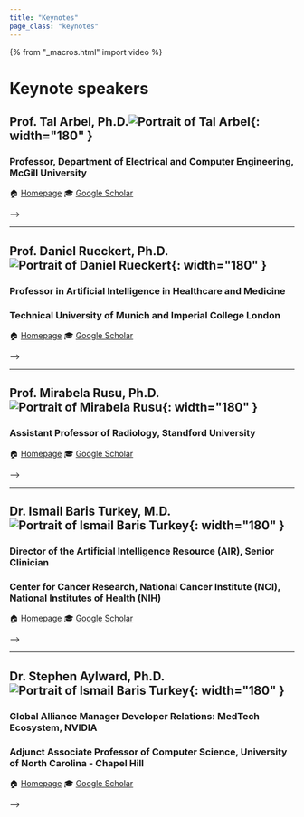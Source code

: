 ```yaml
---
title: "Keynotes"
page_class: "keynotes"
---
```


{% from "_macros.html" import video %}

# Keynote speakers
<p><a id="keynoteX"></a></p>

## Prof. Tal Arbel, Ph.D.![Portrait of Tal Arbel](/images/keynotes/tal_arbel.jpg){: width="180" }
### Professor, Department of Electrical and Computer Engineering, McGill University


🏠 [Homepage](https://www.cim.mcgill.ca/~arbel/)
🎓 [Google Scholar](https://scholar.google.com/citations?user=0AN34NMAAAAJ&hl=en&oi=ao)
  
<!--
#### 
### **Title**

**Abstract:** 

**Biography:** 

<!--{{ video("https://video.midl.io/2022/keynote1.mp4") }}-->
-->

***
<p><a id="keynoteX"></a></p>

## Prof. Daniel Rueckert, Ph.D.![Portrait of Daniel Rueckert](/images/keynotes/daniel_rueckert.jpg){: width="180" }
### Professor in Artificial Intelligence in Healthcare and Medicine
### Technical University of Munich and Imperial College London

🏠 [Homepage](https://www.professoren.tum.de/rueckert-daniel)
🎓 [Google Scholar](https://scholar.google.com/citations?user=H0O0WnQAAAAJ&hl=en&oi=ao)

<!--
#### 
### **Title**

**Abstract:** 

**Biography:** 

<!--{{ video("https://video.midl.io/2022/keynote1.mp4") }}-->
-->

***
<p><a id="keynoteX"></a></p>

## 	Prof. Mirabela Rusu, Ph.D.![Portrait of Mirabela Rusu](/images/keynotes/mirabela_rusu.jpg){: width="180" }
### Assistant Professor of Radiology, Standford University

🏠 [Homepage](https://profiles.stanford.edu/mirabela-rusu)
🎓 [Google Scholar](https://scholar.google.com/citations?user=vmwsOyoAAAAJ&hl=en&oi=ao)

<!--
#### 
### **Title**

**Abstract:** 

**Biography:** 

<!--{{ video("https://video.midl.io/2022/keynote1.mp4") }}-->
-->

***
<p><a id="keynoteX"></a></p>

## Dr. Ismail Baris Turkey, M.D.![Portrait of Ismail Baris Turkey](/images/keynotes/baris_turkbey.jpg){: width="180" }
### Director of the Artificial Intelligence Resource (AIR), Senior Clinician
### Center for Cancer Research, National Cancer Institute (NCI), National Institutes of Health (NIH)

🏠 [Homepage](https://ccr.cancer.gov/staff-directory/ismail-baris-turkbey#qt-staff_profile_tabs-ui-tabs6)
🎓 [Google Scholar](https://scholar.google.com/citations?user=XiMbUboAAAAJ&hl=en)

<!--
#### 
### **Title**

**Abstract:** 

**Biography:** 

<!--{{ video("https://video.midl.io/2022/keynote1.mp4") }}-->
-->


***
<p><a id="keynoteX"></a></p>

## Dr. Stephen Aylward, Ph.D.![Portrait of Ismail Baris Turkey](/images/keynotes/stephen_aylward.jpg){: width="180" }
### Global Alliance Manager Developer Relations: MedTech Ecosystem, NVIDIA
### Adjunct Associate Professor of Computer Science, University of North Carolina - Chapel Hill

🏠 [Homepage](https://www.aylward.org)
🎓 [Google Scholar](https://scholar.google.com/citations?user=u1UdL4oAAAAJ&hl=en&oi=ao)

<!--
#### 
### **Title**

**Abstract:** 

**Biography:** 

<!--{{ video("https://video.midl.io/2022/keynote1.mp4") }}-->
-->
